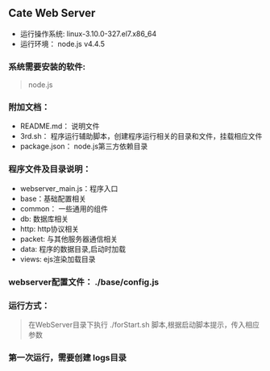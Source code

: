 ## Cate Web Server

* 运行操作系统: linux-3.10.0-327.el7.x86_64
* 运行环境： node.js v4.4.5

### 系统需要安装的软件:
> node.js

### 附加文档：
* README.md： 说明文件
* 3rd.sh： 程序运行辅助脚本，创建程序运行相关的目录和文件，挂载相应文件
* package.json： node.js第三方依赖目录

### 程序文件及目录说明：
* webserver_main.js：程序入口
* base：基础配置相关
* common： 一些通用的组件
* db: 数据库相关
* http: http协议相关
* packet: 与其他服务器通信相关
* data: 程序的数据目录,启动时加载
* views: ejs渲染加载目录

### webserver配置文件： ./base/config.js

### 运行方式：
> 在WebServer目录下执行 ./forStart.sh 脚本,根据启动脚本提示，传入相应参数

### 第一次运行，需要创建 logs目录

